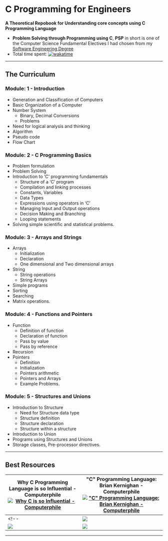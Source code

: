 # C Programming for Engineers

**A Theoretical Repobook for Understanding core concepts using C Programming Language**

- **Problem Solving through Programming using C**, **PSP** in short is one of the Computer Science Fundamental Electives I had chosen from my [Software Engineering Degree](https://github.com/AswinBarath/Software-Engineering-Degree)
- Total time spent: [![wakatime](https://wakatime.com/badge/user/0f3d8544-3446-40bb-987d-b1a8ed7d2cff/project/33d95e72-e50f-4c63-82a7-30f3b3d143b7.svg)](https://wakatime.com/badge/user/0f3d8544-3446-40bb-987d-b1a8ed7d2cff/project/33d95e72-e50f-4c63-82a7-30f3b3d143b7)

---

## The Curriculum

### Module: 1 - **Introduction**

- Generation and Classification of Computers
- Basic Organization of a Computer 
- Number System 
    - Binary, Decimal Conversions 
    - Problems
- Need for logical analysis and thinking
- Algorithm 
- Pseudo code 
- Flow Chart

### Module: 2 - **C Programming Basics**

- Problem formulation 
- Problem Solving 
- Introduction to ‘C’ programming fundamentals
    - Structure of a ‘C’ program
    - Compilation and linking processes 
    - Constants, Variables 
    - Data Types 
    - Expressions using operators in ‘C’ 
    - Managing Input and Output operations 
    - Decision Making and Branching 
    - Looping statements 
- Solving simple scientific and statistical problems.

### Module: 3 - **Arrays and Strings**

- Arrays
    - Initialization
    - Declaration
    - One dimensional and Two dimensional arrays
- String
    - String operations
    - String Arrays
- Simple programs
- Sorting
- Searching
- Matrix operations.

### Module: 4 - **Functions and Pointers**

- Function 
    - Definition of function 
    - Declaration of function 
    - Pass by value 
    - Pass by reference
- Recursion
- Pointers 
    - Definition
    - Initialization
    - Pointers arithmetic 
    - Pointers and Arrays
    - Example Problems.

### Module: 5 - **Structures and Unions**

- Introduction to Structure
    - Need for Structure data type
    - Structure definition
    - Structure declaration
    - Structure within a structure
- Introduction to Union
- Programs using Structures and Unions
- Storage classes, Pre-processor directives.

---

## Best Resources

| Why C Programming Language is so Influential - Computerphile [![Why C is so Influential - Computerphile](https://img.youtube.com/vi/ci1PJexnfNE/0.jpg)](https://www.youtube.com/watch?v=ci1PJexnfNE) | "C" Programming Language: Brian Kernighan - Computerphile [!["C" Programming Language: Brian Kernighan - Computerphile](https://img.youtube.com/vi/de2Hsvxaf8M/0.jpg)](https://www.youtube.com/watch?v=de2Hsvxaf8M) |
| - | - |
<!-- | [![](https://img.youtube.com/vi/ci1PJexnfNE/0.jpg)](https://www.youtube.com/watch?v=ci1PJexnfNE) | [![](https://img.youtube.com/vi/ci1PJexnfNE/0.jpg)](https://www.youtube.com/watch?v=ci1PJexnfNE) |
| [![](https://img.youtube.com/vi/ci1PJexnfNE/0.jpg)](https://www.youtube.com/watch?v=ci1PJexnfNE) | [![](https://img.youtube.com/vi/ci1PJexnfNE/0.jpg)](https://www.youtube.com/watch?v=ci1PJexnfNE) | -->

---
